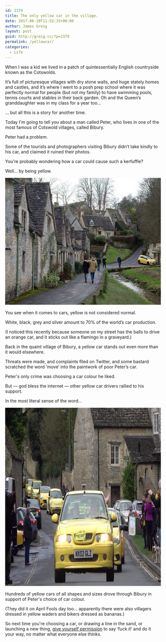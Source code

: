 ```yaml
---
id: 2379
title: The only yellow car in the village.
date: 2017-06-20T11:52:33+00:00
author: James Greig
layout: post
guid: http://greig.cc/?p=2379
permalink: /yellowcar/
categories:
  - Life
---
```

When I was a kid we lived in a patch of quintessentially English countryside known as the Cotswolds.

It’s full of picturesque villages with dry stone walls, and huge stately homes and castles, and it’s where I went to a posh prep school where it was perfectly normal for people (but not my family) to have swimming pools, tennis courts and stables in their back garden. Oh and the Queen’s granddaughter was in my class for a year too...

... but all this is a story for another time.

Today I'm going to tell you about a man called Peter, who lives in one of the most famous of Cotswold villages, called Bibury.

Peter had a problem.

Some of the tourists and photographers visiting Bibury didn’t take kindly to his car, and claimed it ruined their photos.

You're probably wondering how a car could cause such a kerfuffle?

Well... by being yellow.

<img src="/media/yellow-car-bibury.jpg" alt="" width="615" height="410" class="alignnone size-full wp-image-2381" />

You see when it comes to cars, yellow is not considered normal.

White, black, grey and silver amount to 70% of the world’s car production.

(I noticed this recently because someone on my street has the balls to drive an orange car, and it sticks out like a flamingo in a graveyard.)

Back in the quaint village of Bibury, a yellow car stands out even more than it would elsewhere.

Threats were made, and complaints filed on Twitter, and some bastard scratched the word ‘move’ into the paintwork of poor Peter’s car.

Peter's only crime was choosing a car colour he liked.

But — god bless the internet — other yellow car drivers rallied to his support.

In the most literal sense of the word...

<img src="/media/yellow-car-rally.jpg" alt="" width="1024" height="576" class="alignnone size-large wp-image-2383" />

Hundreds of yellow cars of all shapes and sizes drove through Bibury in support of Peter's choice of car colour.

(They did it on April Fools day too... apparently there were also villagers dressed in yellow waders and bikers dressed as bananas.)

So next time you're choosing a car, or drawing a line in the sand, or launching a new thing, [give yourself permission](/on-giving-yourself-permission/) to say ‘fuck it’ and do it your way, no matter what everyone else thinks.
